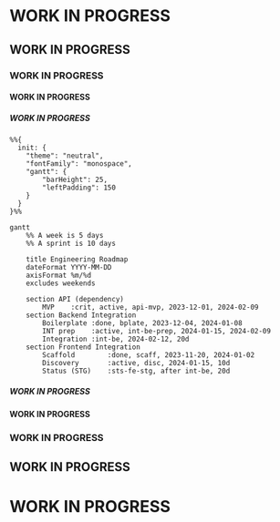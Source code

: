 # WORK IN PROGRESS
## WORK IN PROGRESS
### WORK IN PROGRESS
#### WORK IN PROGRESS
##### WORK IN PROGRESS
```mermaid
%%{
  init: {
    "theme": "neutral",
    "fontFamily": "monospace",
    "gantt": {
        "barHeight": 25,
        "leftPadding": 150
    }
  }
}%%

gantt
    %% A week is 5 days
    %% A sprint is 10 days

    title Engineering Roadmap
    dateFormat YYYY-MM-DD
    axisFormat %m/%d
    excludes weekends

    section API (dependency)
        MVP    :crit, active, api-mvp, 2023-12-01, 2024-02-09
    section Backend Integration
        Boilerplate :done, bplate, 2023-12-04, 2024-01-08
        INT prep    :active, int-be-prep, 2024-01-15, 2024-02-09
        Integration :int-be, 2024-02-12, 20d
    section Frontend Integration
        Scaffold        :done, scaff, 2023-11-20, 2024-01-02
        Discovery       :active, disc, 2024-01-15, 10d
        Status (STG)    :sts-fe-stg, after int-be, 20d
```
##### WORK IN PROGRESS
#### WORK IN PROGRESS
### WORK IN PROGRESS
## WORK IN PROGRESS
# WORK IN PROGRESS
